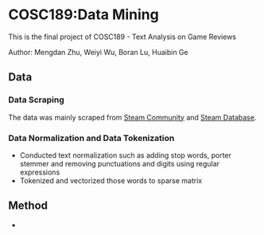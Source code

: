 # COSC189:Data Mining

This is the final project of COSC189 - Text Analysis on Game Reviews

Author: Mengdan Zhu, Weiyi Wu, Boran Lu, Huaibin Ge

## Data
### Data Scraping

The data was mainly scraped from [Steam Community](https://steamcommunity.com/app) and [Steam Database](https://steamdb.info/graph/).

### Data Normalization and Data Tokenization
* Conducted text normalization such as adding stop words, porter stemmer and removing punctuations and digits using regular expressions
* Tokenized and vectorized those words to sparse matrix

## Method
* 

